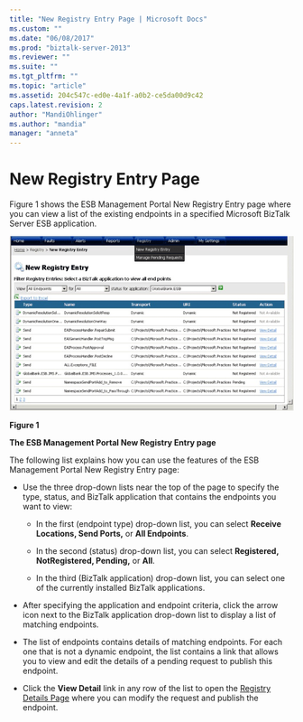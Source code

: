 ```yaml
---
title: "New Registry Entry Page | Microsoft Docs"
ms.custom: ""
ms.date: "06/08/2017"
ms.prod: "biztalk-server-2013"
ms.reviewer: ""
ms.suite: ""
ms.tgt_pltfrm: ""
ms.topic: "article"
ms.assetid: 204c547c-ed0e-4a1f-a0b2-ce5da00d9c42
caps.latest.revision: 2
author: "MandiOhlinger"
ms.author: "mandia"
manager: "anneta"
---
```

# New Registry Entry Page
Figure 1 shows the ESB Management Portal New Registry Entry page where you can view a list of the existing endpoints in a specified Microsoft BizTalk Server ESB application.  
  
 ![New Registry Entry Page](../esb-toolkit/media/ch8-newregistryentrypage.gif "Ch8-NewRegistryEntryPage")  
  
 **Figure 1**  
  
 **The ESB Management Portal New Registry Entry page**  
  
 The following list explains how you can use the features of the ESB Management Portal New Registry Entry page:  
  
-   Use the three drop-down lists near the top of the page to specify the type, status, and BizTalk application that contains the endpoints you want to view:  
  
    -   In the first (endpoint type) drop-down list, you can select **Receive Locations, Send Ports,** or **All Endpoints**.  
  
    -   In the second (status) drop-down list, you can select **Registered, NotRegistered, Pending,** or **All**.  
  
    -   In the third (BizTalk application) drop-down list, you can select one of the currently installed BizTalk applications.  
  
-   After specifying the application and endpoint criteria, click the arrow icon next to the BizTalk application drop-down list to display a list of matching endpoints.  
  
-   The list of endpoints contains details of matching endpoints. For each one that is not a dynamic endpoint, the list contains a link that allows you to view and edit the details of a pending request to publish this endpoint.  
  
-   Click the **View Detail** link in any row of the list to open the [Registry Details Page](../esb-toolkit/registry-details-page.md) where you can modify the request and publish the endpoint.